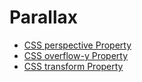 # Parallax

* [CSS perspective Property](https://www.w3schools.com/cssref/css3_pr_perspective.asp)
* [CSS overflow-y Property](https://www.w3schools.com/cssref/css3_pr_overflow-y.asp)
* [CSS transform Property](https://www.w3schools.com/cssref/css3_pr_transform.asp)
